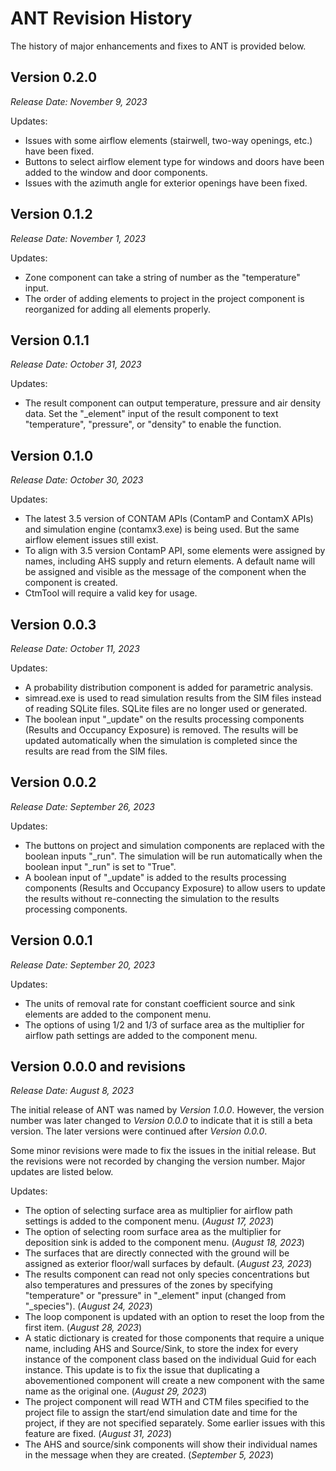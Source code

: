 # ANT Revision History
The history of major enhancements and fixes to ANT is provided below.

## Version 0.2.0
*Release Date: November 9, 2023*

Updates: 
 - Issues with some airflow elements (stairwell, two-way openings, etc.) have been fixed.
 - Buttons to select airflow element type for windows and doors have been added to the window and door components.
 - Issues with the azimuth angle for exterior openings have been fixed.

## Version 0.1.2
*Release Date: November 1, 2023*

Updates: 
 - Zone component can take a string of number as the "temperature" input.
 - The order of adding elements to project in the project component is reorganized for adding all elements properly.

## Version 0.1.1
*Release Date: October 31, 2023*

Updates: 
 - The result component can output temperature, pressure and air density data. Set the "_element" input of the result component to text "temperature", "pressure", or "density" to enable the function. 

## Version 0.1.0
*Release Date: October 30, 2023*

Updates:
 - The latest 3.5 version of CONTAM APIs (ContamP and ContamX APIs) and simulation engine (contamx3.exe) is being used. But the same airflow element issues still exist. 
 - To align with 3.5 version ContamP API, some elements were assigned by names, including AHS supply and return elements. A default name will be assigned and visible as the message of the component when the component is created. 
 - CtmTool will require a valid key for usage.

## Version 0.0.3
*Release Date: October 11, 2023*

Updates: 
 - A probability distribution component is added for parametric analysis.
 - simread.exe is used to read simulation results from the SIM files instead of reading SQLite files. SQLite files are no longer used or generated.
 - The boolean input "_update" on the results processing components (Results and Occupancy Exposure) is removed. The results will be updated automatically when the simulation is completed since the results are read from the SIM files.

## Version 0.0.2
*Release Date: September 26, 2023*

Updates: 
 - The buttons on project and simulation components are replaced with the boolean inputs "_run". The simulation will be run automatically when the boolean input "_run" is set to "True".
 - A boolean input of "_update" is added to the results processing components (Results and Occupancy Exposure) to allow users to update the results without re-connecting the simulation to the results processing components.

## Version 0.0.1
*Release Date: September 20, 2023*

Updates:
- The units of removal rate for constant coefficient source and sink elements are added to the component menu.
- The options of using 1/2 and 1/3 of surface area as the multiplier for airflow path settings are added to the component menu.

## Version 0.0.0 and revisions
*Release Date: August 8, 2023*

The initial release of ANT was named by *Version 1.0.0*. However, the version number was later changed to *Version 0.0.0* to indicate that it is still a beta version. The later versions were continued after *Version 0.0.0*. 

Some minor revisions were made to fix the issues in the initial release. But the revisions were not recorded by changing the version number. Major updates are listed below.

Updates: 
 - The option of selecting surface area as multiplier for airflow path settings is added to the component menu. (*August 17, 2023*)
 - The option of selecting room surface area as the multiplier for deposition sink is added to the component menu. (*August 18, 2023*)
 - The surfaces that are directly connected with the ground will be assigned as exterior floor/wall surfaces by default. (*August 23, 2023*)
 - The results component can read not only species concentrations but also temperatures and pressures of the zones by specifying "temperature" or "pressure" in "_element" input (changed from "_species"). (*August 24, 2023*)
 - The loop component is updated with an option to reset the loop from the first item. (*August 28, 2023*)
 - A static dictionary is created for those components that require a unique name, including AHS and Source/Sink, to store the index for every instance of the component class based on the individual Guid for each instance. This update is to fix the issue that duplicating a abovementioned component will create a new component with the same name as the original one. (*August 29, 2023*)
 - The project component will read WTH and CTM files specified to the project file to assign the start/end simulation date and time for the project, if they are not specified separately. Some earlier issues with this feature are fixed. (*August 31, 2023*)
 - The AHS and source/sink components will show their individual names in the message when they are created. (*September 5, 2023*)

